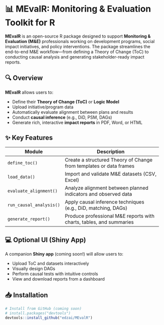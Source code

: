 # 📊 MEvalR: Monitoring & Evaluation Toolkit for R

**MEvalR** is an open-source R package designed to support **Monitoring & Evaluation (M&E)** professionals working on development programs, social impact initiatives, and policy interventions. The package streamlines the end-to-end M&E workflow—from defining a Theory of Change (ToC) to conducting causal analysis and generating stakeholder-ready impact reports.

## 🔍 Overview

**MEvalR** allows users to:
- Define their **Theory of Change (ToC)** or **Logic Model**
- Upload initiative/program data
- Automatically evaluate alignment between plans and results
- Conduct **causal inference** (e.g., DiD, PSM, DAGs)
- Generate rich, interactive **impact reports** in PDF, Word, or HTML

## ✨ Key Features

| Module                 | Description                                                                 |
|------------------------|-----------------------------------------------------------------------------|
| `define_toc()`         | Create a structured Theory of Change from templates or data frames          |
| `load_data()`          | Import and validate M&E datasets (CSV, Excel)                               |
| `evaluate_alignment()` | Analyze alignment between planned indicators and observed data              |
| `run_causal_analysis()`| Apply causal inference techniques (e.g., DiD, matching, DAGs)               |
| `generate_report()`    | Produce professional M&E reports with charts, tables, and summaries         |

## 💻 Optional UI (Shiny App)

A companion **Shiny app** (coming soon!) will allow users to:
- Upload ToC and datasets interactively
- Visually design DAGs
- Perform causal tests with intuitive controls
- View and download reports from a dashboard

## 📥 Installation

```r
# Install from GitHub (coming soon)
# install.packages("devtools")
devtools::install_github("edzai/MEvalR")
```
